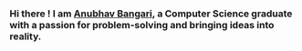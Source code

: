 ### Hi there ! I am [Anubhav Bangari](https://creative-site-alpha.vercel.app/), a Computer Science graduate with a passion for problem-solving and bringing ideas into reality.

<!--
**AnubhavBangari3/AnubhavBangari3** is a ✨ _special_ ✨ repository because its `README.md` (this file) appears on your GitHub profile.

Here are some ideas to get you started:

- 🔭 I’m currently working on ...
- 🌱 I’m currently learning ...
- 👯 I’m looking to collaborate on ...
- 🤔 I’m looking for help with ...
- 💬 Ask me about ...
- 📫 How to reach me: ...
- 😄 Pronouns: ...
- ⚡ Fun fact: ...
-->
